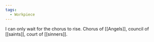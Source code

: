 ```yaml
---
tags:
  - Workpiece
---
```

I can only wait for the chorus to rise.
Chorus of [[Angels]], council of [[saints]], court of [[sinners]]. 
